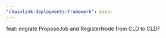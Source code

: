 ```yaml
---
"chainlink-deployments-framework": minor
---
```


feat: migrate ProposeJob and RegisterNode from CLD to CLDF
